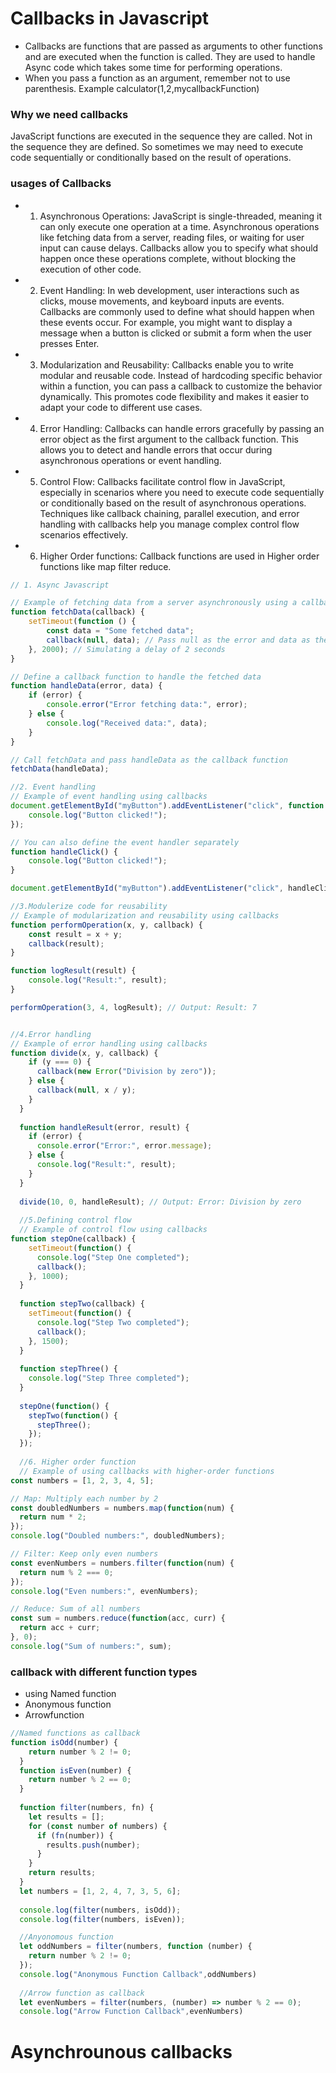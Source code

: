 # Callbacks in Javascript

- Callbacks are functions that are passed as arguments to other functions and are executed when the function is called. They are used to handle Async code which takes some time for performing operations. 
- When you pass a function as an argument, remember not to use parenthesis.
  Example  calculator(1,2,mycallbackFunction)

### Why we need callbacks
JavaScript functions are executed in the sequence they are called. Not in the sequence they are defined. So sometimes we may need to execute code sequentially or conditionally based on the result of operations. 

### usages of Callbacks
- 1. Asynchronous Operations: JavaScript is single-threaded, meaning it can only execute one operation at a time. Asynchronous operations like fetching data from a server, reading files, or waiting for user input can cause delays. Callbacks allow you to specify what should happen once these operations complete, without blocking the execution of other code.

- 2. Event Handling: In web development, user interactions such as clicks, mouse movements, and keyboard inputs are events. Callbacks are commonly used to define what should happen when these events occur. For example, you might want to display a message when a button is clicked or submit a form when the user presses Enter.

- 3. Modularization and Reusability: Callbacks enable you to write modular and reusable code. Instead of hardcoding specific behavior within a function, you can pass a callback to customize the behavior dynamically. This promotes code flexibility and makes it easier to adapt your code to different use cases.

- 4. Error Handling: Callbacks can handle errors gracefully by passing an error object as the first argument to the callback function. This allows you to detect and handle errors that occur during asynchronous operations or event handling.

- 5. Control Flow: Callbacks facilitate control flow in JavaScript, especially in scenarios where you need to execute code sequentially or conditionally based on the result of asynchronous operations. Techniques like callback chaining, parallel execution, and error handling with callbacks help you manage complex control flow scenarios effectively.
  
- 6. Higher Order functions: Callback functions are used in Higher order functions like map filter reduce.

```javascript
// 1. Async Javascript

// Example of fetching data from a server asynchronously using a callback
function fetchData(callback) {
    setTimeout(function () {
        const data = "Some fetched data";
        callback(null, data); // Pass null as the error and data as the result
    }, 2000); // Simulating a delay of 2 seconds
}

// Define a callback function to handle the fetched data
function handleData(error, data) {
    if (error) {
        console.error("Error fetching data:", error);
    } else {
        console.log("Received data:", data);
    }
}

// Call fetchData and pass handleData as the callback function
fetchData(handleData);

//2. Event handling
// Example of event handling using callbacks
document.getElementById("myButton").addEventListener("click", function () {
    console.log("Button clicked!");
});

// You can also define the event handler separately
function handleClick() {
    console.log("Button clicked!");
}

document.getElementById("myButton").addEventListener("click", handleClick);

//3.Modulerize code for reusability
// Example of modularization and reusability using callbacks
function performOperation(x, y, callback) {
    const result = x + y;
    callback(result);
}

function logResult(result) {
    console.log("Result:", result);
}

performOperation(3, 4, logResult); // Output: Result: 7


//4.Error handling
// Example of error handling using callbacks
function divide(x, y, callback) {
    if (y === 0) {
      callback(new Error("Division by zero"));
    } else {
      callback(null, x / y);
    }
  }
  
  function handleResult(error, result) {
    if (error) {
      console.error("Error:", error.message);
    } else {
      console.log("Result:", result);
    }
  }
  
  divide(10, 0, handleResult); // Output: Error: Division by zero
  
  //5.Defining control flow
  // Example of control flow using callbacks
function stepOne(callback) {
    setTimeout(function() {
      console.log("Step One completed");
      callback();
    }, 1000);
  }
  
  function stepTwo(callback) {
    setTimeout(function() {
      console.log("Step Two completed");
      callback();
    }, 1500);
  }
  
  function stepThree() {
    console.log("Step Three completed");
  }
  
  stepOne(function() {
    stepTwo(function() {
      stepThree();
    });
  });
  
  //6. Higher order function
  // Example of using callbacks with higher-order functions
const numbers = [1, 2, 3, 4, 5];

// Map: Multiply each number by 2
const doubledNumbers = numbers.map(function(num) {
  return num * 2;
});
console.log("Doubled numbers:", doubledNumbers);

// Filter: Keep only even numbers
const evenNumbers = numbers.filter(function(num) {
  return num % 2 === 0;
});
console.log("Even numbers:", evenNumbers);

// Reduce: Sum of all numbers
const sum = numbers.reduce(function(acc, curr) {
  return acc + curr;
}, 0);
console.log("Sum of numbers:", sum);
```

### callback with different function types
 - using Named function
 - Anonymous function
 - Arrowfunction

```javascript
//Named functions as callback
function isOdd(number) {
    return number % 2 != 0;
  }
  function isEven(number) {
    return number % 2 == 0;
  }
  
  function filter(numbers, fn) {
    let results = [];
    for (const number of numbers) {
      if (fn(number)) {
        results.push(number);
      }
    }
    return results;
  }
  let numbers = [1, 2, 4, 7, 3, 5, 6];
  
  console.log(filter(numbers, isOdd));
  console.log(filter(numbers, isEven));

  //Anyonomous function
  let oddNumbers = filter(numbers, function (number) {
    return number % 2 != 0;
  });
  console.log("Anonymous Function Callback",oddNumbers)
  
  //Arrow function as callback
  let evenNumbers = filter(numbers, (number) => number % 2 == 0);
  console.log("Arrow Function Callback",evenNumbers)
```
# Asynchrounous callbacks
